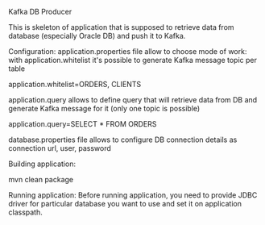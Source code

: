 Kafka DB Producer

This is skeleton of application that is supposed to retrieve data from database (especially Oracle DB) and push it to Kafka.

Configuration:
application.properties file allow to choose mode of work:
with application.whitelist it's possible to generate Kafka message topic per table

application.whitelist=ORDERS, CLIENTS

application.query allows to define query that will retrieve data from DB and generate Kafka message for it (only one topic is possible)

application.query=SELECT * FROM ORDERS

database.properties file allows to configure DB connection details as connection url, user, password

Building application:

mvn clean package


Running application:
Before running application, you need to provide JDBC driver for particular database you want to use and set it on application classpath.




